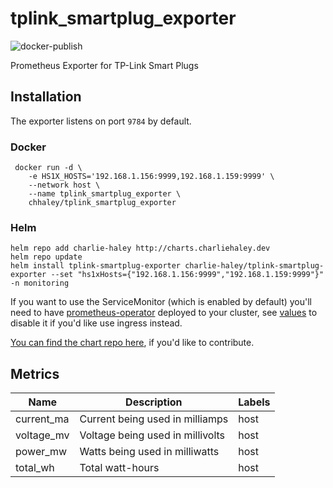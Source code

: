 # tplink_smartplug_exporter
![docker-publish](https://github.com/charlie-haley/tplink_smartplug_exporter/actions/workflows/docker-publish.yml/badge.svg)

Prometheus Exporter for TP-Link Smart Plugs

## Installation

The exporter listens on port `9784` by default.

### Docker
```
 docker run -d \
    -e HS1X_HOSTS='192.168.1.156:9999,192.168.1.159:9999' \
    --network host \
    --name tplink_smartplug_exporter \
    chhaley/tplink_smartplug_exporter
```

### Helm
```
helm repo add charlie-haley http://charts.charliehaley.dev
helm repo update
helm install tplink-smartplug-exporter charlie-haley/tplink-smartplug-exporter --set "hs1xHosts={"192.168.1.156:9999","192.168.1.159:9999"}" -n monitoring
```
If you want to use the ServiceMonitor (which is enabled by default) you'll need to have [prometheus-operator](https://github.com/prometheus-operator/prometheus-operator) deployed to your cluster, see [values](https://github.com/charlie-haley/private-charts/blob/main/charts/tplink-smartplug-exporter/values.yaml) to disable it if you'd like use ingress instead.

[You can find the chart repo here](https://github.com/charlie-haley/private-charts), if you'd like to contribute. 

## Metrics
Name     | Description                             | Labels
------------|--------------------------------------|------
current_ma  | Current being used in milliamps      | host
voltage_mv  | Voltage being used in millivolts     | host
power_mw    | Watts being used in milliwatts       | host
total_wh    | Total watt-hours                     | host
